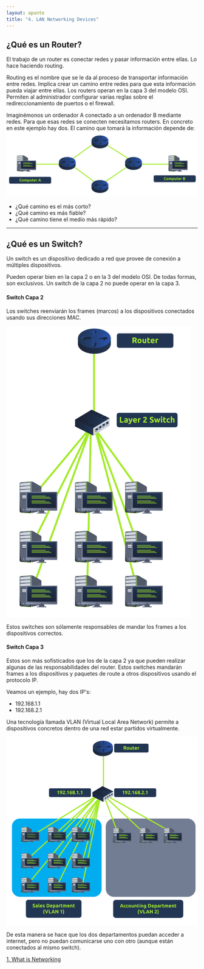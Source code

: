 ```yaml
---
layout: apunte
title: "4. LAN Networking Devices"
---
```


<h2>¿Qué es un Router?</h2>

El trabajo de un router es conectar redes y pasar información entre ellas. Lo hace haciendo routing.

Routing es el nombre que se le da al proceso de transportar información entre redes. Implica crear un camino entre redes para que esta información pueda viajar entre ellas. Los routers operan en la capa 3 del modelo OSI. Permiten al administrador configurar varias reglas sobre el redireccionamiento de puertos o el firewall.

Imaginémonos un ordenador A conectado a un ordenador B mediante redes. Para que esas redes se conecten necesitamos routers. En concreto en este ejemplo hay dos. El camino que tomará la información depende de:
![](/apuntes/img/005.png)
- ¿Qué camino es el más corto?
- ¿Qué camino es más fiable?
- ¿Qué camino tiene el medio más rápido?

--------------------
<h2>¿Qué es un Switch?</h2>
Un switch es un dispositivo dedicado a red que provee de conexión a múltiples dispositivos.

Pueden operar bien en la capa 2 o en la 3 del modelo OSI. De todas formas, son exclusivos. Un switch de la capa 2 no puede operar en la capa 3.

<h4>Switch Capa 2</h4>
Los switches reenviarán los frames (marcos) a los dispositivos conectados usando sus direcciones MAC.

![](/apuntes/img/006.png)

Estos switches son sólamente responsables de mandar los frames a los dispositivos correctos.
<h4>Switch Capa 3</h4>
Estos son más sofisticados que los de la capa 2 ya que pueden realizar algunas de las responsabilidades del router. Estos switches mandarán frames a los dispositivos y paquetes de route a otros dispositivos usando el protocolo IP.

Veamos un ejemplo, hay dos IP's:

- 192.168.1.1
- 192.168.2.1

Una tecnología llamada VLAN (Virtual Local Area Network) permite a dispositivos concretos dentro de una red estar partidos virtualmente. 

![](/apuntes/img/007.png)

De esta manera se hace que los dos departamentos puedan acceder a internet, pero no puedan comunicarse uno con otro (aunque están conectados al mismo switch).

[1. What is Networking](/apuntes/thm/1-pre-security/2-network-fundamentals/1-what-is-networking/1-what-is-networking/)